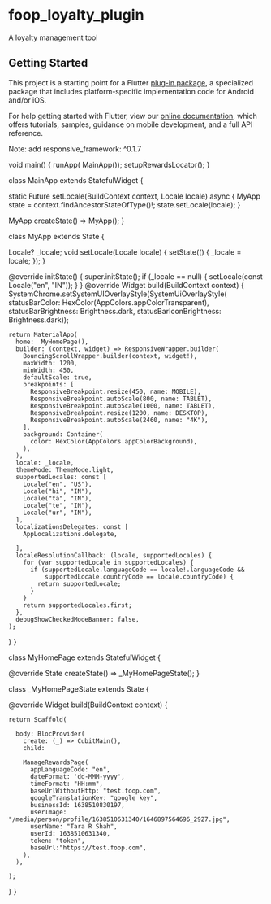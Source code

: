 # foop_loyalty_plugin

A loyalty management tool

## Getting Started

This project is a starting point for a Flutter
[plug-in package](https://flutter.dev/developing-packages/),
a specialized package that includes platform-specific implementation code for
Android and/or iOS.

For help getting started with Flutter, view our
[online documentation](https://flutter.dev/docs), which offers tutorials,
samples, guidance on mobile development, and a full API reference.



Note: add responsive_framework: ^0.1.7

void main() {
runApp( MainApp());
setupRewardsLocator();
}



class MainApp extends StatefulWidget {

static Future<void> setLocale(BuildContext context, Locale locale) async {
MyApp state = context.findAncestorStateOfType<MyApp>()!;
state.setLocale(locale);
}

MyApp createState() => MyApp();
}



class MyApp extends State<MainApp> {

Locale? _locale;
void setLocale(Locale locale) {
setState(() {
_locale = locale;
});
}

@override
initState() {
super.initState();
if (_locale == null) {
setLocale(const Locale("en",
"IN"));
}
}
@override
Widget build(BuildContext context) {
SystemChrome.setSystemUIOverlayStyle(SystemUiOverlayStyle(
statusBarColor: HexColor(AppColors.appColorTransparent),
statusBarBrightness: Brightness.dark,
statusBarIconBrightness: Brightness.dark));


    return MaterialApp(
      home:  MyHomePage(),
      builder: (context, widget) => ResponsiveWrapper.builder(
        BouncingScrollWrapper.builder(context, widget!),
        maxWidth: 1200,
        minWidth: 450,
        defaultScale: true,
        breakpoints: [
          ResponsiveBreakpoint.resize(450, name: MOBILE),
          ResponsiveBreakpoint.autoScale(800, name: TABLET),
          ResponsiveBreakpoint.autoScale(1000, name: TABLET),
          ResponsiveBreakpoint.resize(1200, name: DESKTOP),
          ResponsiveBreakpoint.autoScale(2460, name: "4K"),
        ],
        background: Container(
          color: HexColor(AppColors.appColorBackground),
        ),
      ),
      locale: _locale,
      themeMode: ThemeMode.light,
      supportedLocales: const [
        Locale("en", "US"),
        Locale("hi", "IN"),
        Locale("ta", "IN"),
        Locale("te", "IN"),
        Locale("ur", "IN"),
      ],
      localizationsDelegates: const [
        AppLocalizations.delegate,

      ],
      localeResolutionCallback: (locale, supportedLocales) {
        for (var supportedLocale in supportedLocales) {
          if (supportedLocale.languageCode == locale!.languageCode &&
              supportedLocale.countryCode == locale.countryCode) {
            return supportedLocale;
          }
        }
        return supportedLocales.first;
      },
      debugShowCheckedModeBanner: false,
    );


}
}

class MyHomePage extends StatefulWidget {


@override
State<MyHomePage> createState() => _MyHomePageState();
}

class _MyHomePageState extends State<MyHomePage> {

@override
Widget build(BuildContext context) {

    return Scaffold(

      body: BlocProvider(
        create: (_) => CubitMain(),
        child:

        ManageRewardsPage(
          appLanguageCode: "en",
          dateFormat: 'dd-MMM-yyyy',
          timeFormat: "HH:mm",
          baseUrlWithoutHttp: "test.foop.com",
          googleTranslationKey: "google key",
          businessId: 1638510830197,
          userImage: "/media/person/profile/1638510631340/1646897564696_2927.jpg",
          userName: "Tara R Shah",
          userId: 1638510631340,
          token: "token",
          baseUrl:"https://test.foop.com",
        ),
      ),

    );
}
}
